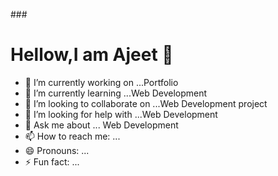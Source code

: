 ###<h1> Hellow,I am Ajeet 👋</h1>


<!-- **Ajeet9870/Ajeet9870** is a ✨ _special_ ✨ repository because its `README.md` (this file) appears on your GitHub profile.

Here are some ideas to get you started: -->

- 🔭 I’m currently working on ...Portfolio
- 🌱 I’m currently learning ...Web Development
- 👯 I’m looking to collaborate on ...Web Development project
- 🤔 I’m looking for help with ...Web Development
- 💬 Ask me about ... Web Development
- 📫 How to reach me: ...
- 😄 Pronouns: ...
- ⚡ Fun fact: ...

